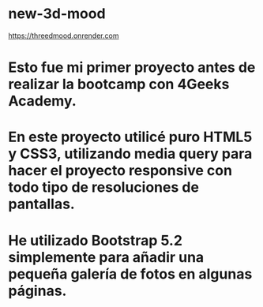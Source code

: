 # new-3d-mood

https://threedmood.onrender.com

# Esto fue mi primer proyecto antes de realizar la bootcamp con 4Geeks Academy.

# En este proyecto utilicé puro HTML5 y CSS3, utilizando media query para hacer el proyecto responsive con todo tipo de resoluciones de pantallas.

# He utilizado Bootstrap 5.2 simplemente para añadir una pequeña galería de fotos en algunas páginas.
